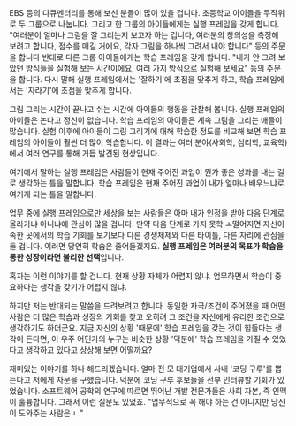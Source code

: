 EBS 등의 다큐멘터리를 통해 보신 분들이 많이 있을 겁니다. 초등학교 아이들을 무작위로 두 그룹으로 나눕니다. 그리고 한 그룹의 아이들에게는 실행 프레임을 갖게 합니다. "여러분이 얼마나 그림을 잘 그리는지 보고자 하는 겁니다, 여러분의 창의성을 측정해 보려고 합니다, 점수를 매길 거에요, 각자 그림을 하나씩 그려서 내야 합니다" 등의 주문을 합니다 반대로 다른 그룹 아이들에게는 학습 프레임을 갖게 합니다. "내가 안 그려 보았던 방식들을 실험해 보는 시간이에요, 여러 가지 방식으로 실험해 보세요" 등의 주문을 합니다. 다시 말해 실행 프레임에서는 '잘하기'에 초점을 맞추게 하고, 학습 프레임에서는 '자라기'에 초점을 맞추게 합니다.

그림 그리는 시간이 끝나고 쉬는 시간에 아이들의 행동을 관찰해 봅니다. 실행 프레임의 아이들은 논다고 정신이 없습니다. 학습 프레임의 아이들은 계속 그림을 그리는 애들이 많습니다. 실험 이후에 아이들이 그림 그리기에 대해 학습한 정도를 비교해 보면 학습 프레임의 아이들이 훨씬 더 많이 학습합니다. 이 결과는 여러 분야(사회학, 심리학, 교육학)에서 여러 연구를 통해 거듭 발견된 현상입니다.

여기에서 말하는 실행 프레임은 사람들이 현재 주어진 과업이 뭔가 좋은 성과를 내는 걸로 생각하는 틀을 말합니다. 학습 프레임은 현재 주어진 과업이 내가 얼마나 배우느냐로 여기게 되는 틀을 말합니다. 

업무 중에 실행 프레임으로만 세상을 보는 사람들은 아마 내가 인정을 받아 다음 단계로 올라가냐 아니냐에 관심이 많을 겁니다. 만약 다음 단계로 가지 못학 ㅗ떨어지면 자신이 속한 곳에서의 학습 기회를 보기보다 다른 경쟁체제와 다른 타이틀, 다른 자리에 관심을 둘 겁니다. 이러면 당연히 학습은 줄어들겠지요. **실행 프레임은 여러분의 목표가 학습을 통한 성장이라면 불리한 선택**입니다.

혹자는 이런 이야기를 할 겁니다. 현재 상황 자체가 어렵지 않냐. 업무하면서 학습이 중요하다는 생각을 갖기가 어렵지 않냐.

하지만 저는 반대되는 말씀을 드려보려고 합니다. 동일한 자극/조건이 주어졌을 때 어떤 사람은 더 많은 학습과 성장의 기회를 찾고 오히려 그 조건을 자신에게 유리한 조건으로 생각하기도 하더군요. 지금 자신의 상황 '때문에' 학습 프레임을 갖는 것이 힘들다는 생각이 든다면, 이 우주 어딘가의 누구는 비슷한 상황 '덕분에' 학습 프레임을 가질 수 있었다고 생각하고 있다고 상상해 보면 어떨까요?

재미있는 이야기를 하나 해드리겠습니다. 얼마 전 모 대기업에서 사내 '코딩 구루'를 뽑는다고 저에게 자문을 구했습니다. 덕분에 코딩 구루 후보들을 전부 인터뷰할 기회가 있었습니다. 소프트웨어 공학의 연구에 따르면 뛰어난 개발 전문가들은 사회 자본, 즉 인맥이 훌륭합니다. 그래서 이런 질문도 있었죠. "업무적으로 꼭 해야 하는 건 아니지만 당신이 도와주는 사람은 ㄴ"
